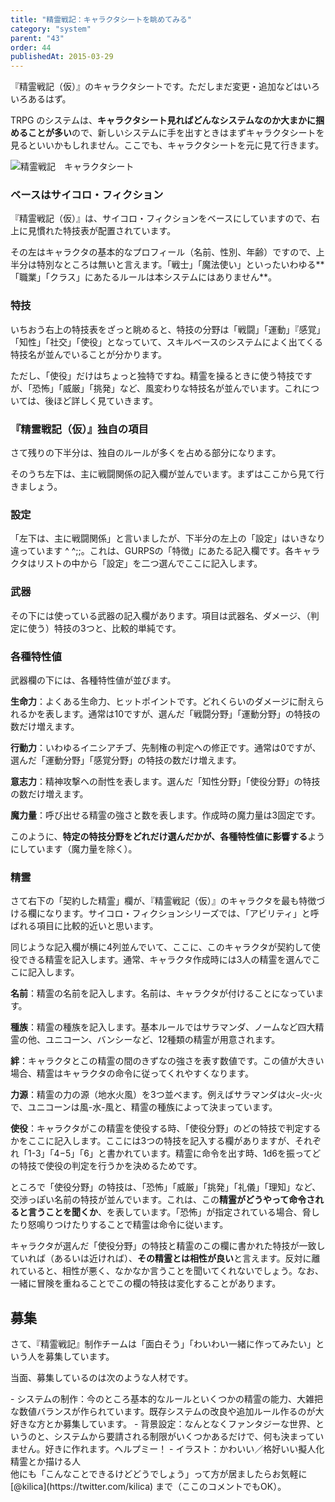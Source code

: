 ```yaml
---
title: "精霊戦記：キャラクタシートを眺めてみる"
category: "system"
parent: "43"
order: 44
publishedAt: 2015-03-29
---
```


『精霊戦記（仮）』のキャラクタシートです。ただしまだ変更・追加などはいろいろあるはず。

TRPG のシステムは、**キャラクタシート見ればどんなシステムなのか大まかに掴めることが多い**ので、新しいシステムに手を出すときはまずキャラクタシートを見るといいかもしれません。ここでも、キャラクタシートを元に見て行きます。

![精霊戦記　キャラクタシート](http://trpg-labo.com/uploads/elfinder/charactersheet.png)

### ベースはサイコロ・フィクション

『精霊戦記（仮）』は、サイコロ・フィクションをベースにしていますので、右上に見慣れた特技表が配置されています。

その左はキャラクタの基本的なプロフィール（名前、性別、年齢）ですので、上半分は特別なところは無いと言えます。「戦士」「魔法使い」といったいわゆる**「職業」「クラス」にあたるルールは本システムにはありません**。

### 特技

いちおう右上の特技表をざっと眺めると、特技の分野は「戦闘」「運動」『感覚」「知性」「社交」「使役」となっていて、スキルベースのシステムによく出てくる特技名が並んでいることが分かります。

ただし、「使役」だけはちょっと独特ですね。精霊を操るときに使う特技ですが、「恐怖」「威厳」「挑発」など、風変わりな特技名が並んでいます。これについては、後ほど詳しく見ていきます。

### 『精霊戦記（仮）』独自の項目

さて残りの下半分は、独自のルールが多くを占める部分になります。

そのうち左下は、主に戦闘関係の記入欄が並んでいます。まずはここから見て行きましょう。

### 設定

「左下は、主に戦闘関係」と言いましたが、下半分の左上の「設定」はいきなり違っています ^ ^;;。これは、GURPSの「特徴」にあたる記入欄です。各キャラクタはリストの中から「設定」を二つ選んでここに記入します。

### 武器

その下には使っている武器の記入欄があります。項目は武器名、ダメージ、（判定に使う）特技の3つと、比較的単純です。

### 各種特性値

武器欄の下には、各種特性値が並びます。

**生命力**：よくある生命力、ヒットポイントです。どれくらいのダメージに耐えられるかを表します。通常は10ですが、選んだ「戦闘分野」「運動分野」の特技の数だけ増えます。

**行動力**：いわゆるイニシアチブ、先制権の判定への修正です。通常は0ですが、選んだ「運動分野」「感覚分野」の特技の数だけ増えます。

**意志力**：精神攻撃への耐性を表します。選んだ「知性分野」「使役分野」の特技の数だけ増えます。

**魔力量**：呼び出せる精霊の強さと数を表します。作成時の魔力量は3固定です。

このように、**特定の特技分野をどれだけ選んだかが、各種特性値に影響する**ようにしています（魔力量を除く）。

### 精霊

さて右下の「契約した精霊」欄が、『精霊戦記（仮）』のキャラクタを最も特徴づける欄になります。サイコロ・フィクションシリーズでは、「アビリティ」と呼ばれる項目に比較的近いと思います。

同じような記入欄が横に4列並んでいて、ここに、このキャラクタが契約して使役できる精霊を記入します。通常、キャラクタ作成時には3人の精霊を選んでここに記入します。

**名前**：精霊の名前を記入します。名前は、キャラクタが付けることになっています。

**種族**：精霊の種族を記入します。基本ルールではサラマンダ、ノームなど四大精霊の他、ユニコーン、バンシーなど、12種類の精霊が用意されます。

**絆**：キャラクタとこの精霊の間のきずなの強さを表す数値です。この値が大きい場合、精霊はキャラクタの命令に従ってくれやすくなります。

**力源**：精霊の力の源（地水火風）を3つ並べます。例えばサラマンダは火−火-火で、ユニコーンは風-水-風と、精霊の種族によって決まっています。

**使役**：キャラクタがこの精霊を使役する時、「使役分野」のどの特技で判定するかをここに記入します。ここには3つの特技を記入する欄がありますが、それぞれ「1-3」「4−5」「6」と書かれています。精霊に命令を出す時、1d6を振ってどの特技で使役の判定を行うかを決めるためです。

ところで「使役分野」の特技は、「恐怖」「威厳」「挑発」「礼儀」「理知」など、交渉っぽい名前の特技が並んでいます。これは、この**精霊がどうやって命令されると言うことを聞くか**、を表しています。「恐怖」が指定されている場合、脅したり怒鳴りつけたりすることで精霊は命令に従います。

キャラクタが選んだ「使役分野」の特技と精霊のこの欄に書かれた特技が一致していれば（あるいは近ければ）、**その精霊とは相性が良い**と言えます。反対に離れていると、相性が悪く、なかなか言うことを聞いてくれないでしょう。なお、一緒に冒険を重ねることでこの欄の特技は変化することがあります。

## 募集

さて、『精霊戦記』制作チームは「面白そう」「わいわい一緒に作ってみたい」という人を募集しています。

当面、募集しているのは次のような人材です。

<div>- システムの制作：今のところ基本的なルールといくつかの精霊の能力、大雑把な数値バランスが作られています。既存システムの改良や追加ルール作るのが大好きな方とか募集しています。
- 背景設定：なんとなくファンタジーな世界、というのと、システムから要請される制限がいくつかあるだけで、何も決まっていません。好きに作れます。ヘルプミー！
- イラスト：かわいい／格好いい擬人化精霊とか描ける人

</div>他にも「こんなことできるけどどうでしょう」って方が居ましたらお気軽に [@kilica](https://twitter.com/kilica) まで（ここのコメントでもOK）。
